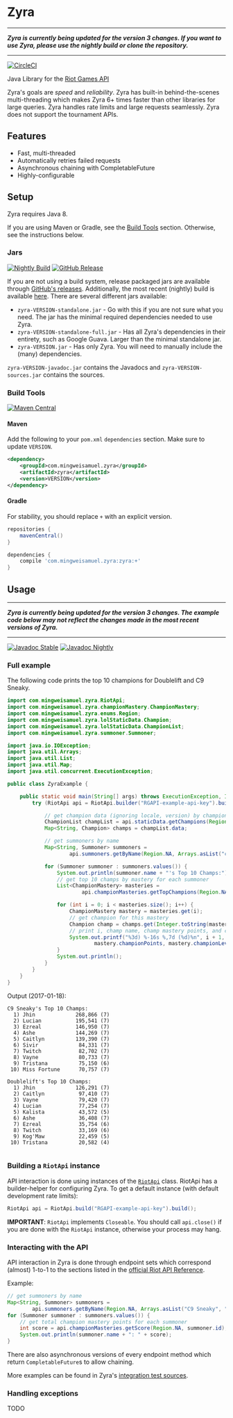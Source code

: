 # Zyra

---

***Zyra is currently being updated for the version 3 changes. If you want to use Zyra, please use the nightly build
or clone the repository.***

---

[![CircleCI](https://circleci.com/gh/MingweiSamuel/Zyra/tree/develop.svg?style=shield)](https://circleci.com/gh/MingweiSamuel/Zyra/tree/develop)

Java Library for the [Riot Games API](https://developer.riotgames.com/)

Zyra's goals are *speed* and *reliability*. Zyra has built-in behind-the-scenes multi-threading which
makes Zyra 6+ times faster than other libraries for large queries. Zyra handles rate limits and large
requests seamlessly. Zyra does not support the tournament APIs.


## Features

* Fast, multi-threaded
* Automatically retries failed requests
* Asynchronous chaining with CompletableFuture
* Highly-configurable


## Setup

Zyra requires Java 8.

If you are using Maven or Gradle, see the [Build Tools](#build-tools) section.
Otherwise, see the instructions below.

### Jars 
[![Nightly Build](https://img.shields.io/github/tag/MingweiSamuel/Zyra.svg?label=nightly+build)](https://mingweisamuel.github.io/Zyra/)
[![GitHub Release](https://img.shields.io/github/release/MingweiSamuel/Zyra.svg?label=github+release)](https://github.com/MingweiSamuel/Zyra/releases)

If you are not using a build system, release packaged jars are available through
[GitHub's releases](https://github.com/MingweiSamuel/Zyra/releases). Additionally, the most recent (nightly) build is available [here](https://mingweisamuel.github.io/Zyra/).
There are several different jars available:

* `zyra-VERSION-standalone.jar` - Go with this if you are not sure what you need. The jar has the minimal required 
dependencies needed to use Zyra.
* `zyra-VERSION-standalone-full.jar` - Has all Zyra's dependencies in their entirety, such as Google Guava. Larger 
than the minimal standalone jar.
* `zyra-VERSION.jar` - Has only Zyra. You will need to manually include the (many) dependencies.

`zyra-VERSION-javadoc.jar` contains the Javadocs and `zyra-VERSION-sources.jar` contains the sources.

### Build Tools
[![Maven Central](https://img.shields.io/maven-central/v/com.mingweisamuel.zyra/zyra.svg?label=maven+central)](http://search.maven.org/#search%7Cga%7C1%7Cg%3A%22com.mingweisamuel.zyra%22%20AND%20a%3A%22zyra%22)

#### Maven

Add the following to your `pom.xml` `dependencies` section. Make sure to update `VERSION`.

```xml
<dependency>
    <groupId>com.mingweisamuel.zyra</groupId>
    <artifactId>zyra</artifactId>
    <version>VERSION</version>
</dependency>
```

#### Gradle

For stability, you should replace `+` with an explicit version.

```groovy
repositories {
    mavenCentral()
}

dependencies {
    compile 'com.mingweisamuel.zyra:zyra:+'
}
```

## Usage

---

***Zyra is currently being updated for the version 3 changes. The example code below may not reflect the changes made
 in the most recent versions of Zyra.***

---

[![Javadoc Stable](https://www.javadoc.io/badge/com.mingweisamuel.zyra/zyra.svg)](https://www.javadoc.io/doc/com.mingweisamuel.zyra/zyra)
[![Javadoc Nightly](https://img.shields.io/github/tag/MingweiSamuel/Zyra.svg?label=javadoc)](https://mingweisamuel.github.io/Zyra/apidocs/)

### Full example

The following code prints the top 10 champions for Doublelift and C9 Sneaky.

```java
import com.mingweisamuel.zyra.RiotApi;
import com.mingweisamuel.zyra.championMastery.ChampionMastery;
import com.mingweisamuel.zyra.enums.Region;
import com.mingweisamuel.zyra.lolStaticData.Champion;
import com.mingweisamuel.zyra.lolStaticData.ChampionList;
import com.mingweisamuel.zyra.summoner.Summoner;

import java.io.IOException;
import java.util.Arrays;
import java.util.List;
import java.util.Map;
import java.util.concurrent.ExecutionException;

public class ZyraExample {

    public static void main(String[] args) throws ExecutionException, IOException {
        try (RiotApi api = RiotApi.builder("RGAPI-example-api-key").build()) {

            // get champion data (ignoring locale, version) by champion id
            ChampionList champList = api.staticData.getChampions(Region.NA, null, null, true);
            Map<String, Champion> champs = champList.data;

            // get summoners by name
            Map<String, Summoner> summoners =
                    api.summoners.getByName(Region.NA, Arrays.asList("c9 sne aky", "DoUbleLIft"));

            for (Summoner summoner : summoners.values()) {
                System.out.println(summoner.name + "'s Top 10 Champs:");
                // get top 10 champs by mastery for each summoner
                List<ChampionMastery> masteries =
                        api.championMasteries.getTopChampions(Region.NA, summoner.id, 10);

                for (int i = 0; i < masteries.size(); i++) {
                    ChampionMastery mastery = masteries.get(i);
                    // get champion for this mastery
                    Champion champ = champs.get(Integer.toString(mastery.championId));
                    // print i, champ name, champ mastery points, and champ level
                    System.out.printf("%3d) %-16s %,7d (%d)%n", i + 1, champ.name,
                            mastery.championPoints, mastery.championLevel);
                }
                System.out.println();
            }
        }
    }
}
```

Output (2017-01-18):
```
C9 Sneaky's Top 10 Champs:
  1) Jhin             268,866 (7)
  2) Lucian           195,541 (7)
  3) Ezreal           146,950 (7)
  4) Ashe             144,269 (7)
  5) Caitlyn          139,390 (7)
  6) Sivir             84,331 (7)
  7) Twitch            82,702 (7)
  8) Vayne             80,733 (7)
  9) Tristana          75,150 (6)
 10) Miss Fortune      70,757 (7)

Doublelift's Top 10 Champs:
  1) Jhin             126,291 (7)
  2) Caitlyn           97,410 (7)
  3) Vayne             79,420 (7)
  4) Lucian            77,254 (7)
  5) Kalista           43,572 (5)
  6) Ashe              36,408 (7)
  7) Ezreal            35,754 (6)
  8) Twitch            33,169 (6)
  9) Kog'Maw           22,459 (5)
 10) Tristana          20,582 (4)
 
 ```


### Building a `RiotApi` instance 

API interaction is done using instances of the
[`RiotApi`](http://www.mingweisamuel.com/Zyra/apidocs/com/mingweisamuel/zyra/RiotApi.html) class.
RiotApi has a builder-helper for configuring Zyra. To get a default instance (with default development rate limits):

```java
RiotApi api = RiotApi.build("RGAPI-example-api-key").build();
```

**IMPORTANT**: `RiotApi` implements `Closeable`. You should call `api.close()` if you are done with the `RiotApi` 
instance, otherwise your process may hang.

### Interacting with the API

API interaction in Zyra is done through endpoint sets which correspond (almost) 1-to-1 to the sections listed in the 
[official Riot API Reference](https://developer.riotgames.com/api/methods).

Example:

```java
// get summoners by name
Map<String, Summoner> summoners =
        api.summoners.getByName(Region.NA, Arrays.asList("C9 Sneaky", "Doublelift"));
for (Summoner summoner : summoners.values()) {
    // get total champion mastery points for each summoner
    int score = api.championMasteries.getScore(Region.NA, summoner.id);
    System.out.println(summoner.name + ": " + score);
}
```

There are also asynchronous versions of every endpoint method which return `CompletableFuture`s to allow chaining.

More examples can be found in Zyra's [integration test sources](https://github.com/MingweiSamuel/Zyra/tree/develop/src/test/java/com/mingweisamuel/zyra/test).

### Handling exceptions

TODO

